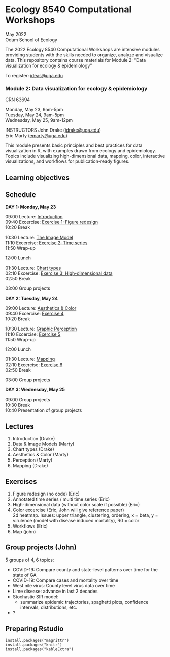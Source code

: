 
<!-- README.md is generated from README.Rmd. Please edit that file -->

# Ecology 8540 Computational Workshops

May 2022  
Odum School of Ecology

The 2022 Ecology 8540 Computational Workshops are intensive modules
providing students with the skills needed to organize, analyze and
visualize data. This repository contains course materials for Module 2:
“Data visualization for ecology & epidemiology”

To register: <ideas@uga.edu>

### Module 2: Data visualization for ecology & epidemiology

CRN 63694

Monday, May 23, 9am-5pm  
Tuesday, May 24, 9am-5pm  
Wednesday, May 25, 9am-12pm

INSTRUCTORS John Drake (<jdrake@uga.edu>)  
Éric Marty (<emarty@uga.edu>)

This module presents basic principles and best practices for data
visualization in R, with examples drawn from ecology and epidemiology.
Topics include visualizing high-dimensional data, mapping, color,
interactive visualizations, and workflows for publication-ready figures.

## Learning objectives

## Schedule

**DAY 1: Monday, May 23**

09:00 Lecture:
[Introduction](https://github.com/CEIDatUGA/ECOL8540-datavis/blob/master/lectures/1_introduction.html)  
09:40 Excercise: [Exercise 1: Figure redesign]()  
10:20 Break

10:30 Lecture: [The Image Model]()  
11:10 Excercise: [Exercise 2: Time series]()  
11:50 Wrap-up

12:00 Lunch

01:30 Lecture: [Chart
types](https://github.com/CEIDatUGA/ECOL8540-datavis/blob/master/lectures/3_chart_types.html)  
02:10 Excercise: [Exercise 3: High-dimensional data]()  
02:50 Break

03:00 Group projects

**DAY 2: Tuesday, May 24**

09:00 Lecture: [Aesthetics & Color]()  
09:40 Excercise: [Exercise 4]()  
10:20 Break

10:30 Lecture: [Graphic Perception]()  
11:10 Excercise: [Exercise 5]()  
11:50 Wrap-up

12:00 Lunch

01:30 Lecture: [Mapping]()  
02:10 Excercise: [Exercise
6](https://github.com/CEIDatUGA/ECOL8540-datavis/blob/master/lectures/6_maps.html)  
02:50 Break

03:00 Group projects

**DAY 3: Wednesday, May 25**

09:00 Group projects  
10:30 Break  
10:40 Presentation of group projects

## Lectures

1.  Introduction (Drake)  
2.  Data & Image Models (Marty)
3.  Chart types (Drake)
4.  Aesthetics & Color (Marty)
5.  Perception (Marty)
6.  Mapping (Drake)

## Exercises

1.  Figure redesign (no code) (Eric)  
2.  Annotated time series / multi time series (Eric)  
3.  High-dimensional data (without color scale if possible) (Eric)  
4.  Color excercise (Eric, John will give reference paper)  
    2d heatmap. Issues: upper triangle, clustering, ordering, x = beta,
    y = virulence (model with disease induced mortality), R0 = color  
5.  Workflows (Eric)  
6.  Map (john)

## Group projects (John)

5 groups of 4, 6 topics:

-   COVID-19: Compare county and state-level patterns over time for the
    state of GA  
-   COVID-19: Compare cases and mortality over time  
-   West nile virus: County level virus data over time
-   Lime disease: advance in last 2 decades
-   Stochastic SIR model:
    -   summarize epidemic trajectories, spaghetti plots, confidence
        intervals, distributions, etc.
-   ?

## Preparing Rstudio

    install.packages("magrittr")
    install.packages("knitr")
    install.packages("kableExtra")
